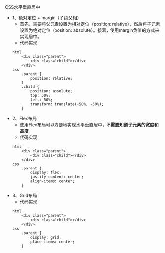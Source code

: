 CSS水平垂直居中
- 1、绝对定位 + margin（子绝父相）
    - 首先，需要将父元素设置为相对定位（position: relative），然后将子元素设置为绝对定位（position: absolute）。接着，使用margin负值的方式来实现居中。
    - 代码实现
    ```
    html
        <div class="parent">
            <div class="child"></div>
        </div>
    css
        .parent {
            position: relative;
        }
        .child {
            position: absolute;
            top: 50%;
            left: 50%;
            transform: translate(-50%, -50%);
        }
    ```
- 2、Flex布局
    - 使用Flex布局可以方便地实现水平垂直居中，**不需要知道子元素的宽度和高度**
    - 代码实现
    ```
    html
        <div class="parent">
            <div class="child"></div>
        </div>
    css
        .parent {
            display: flex;
            justify-content: center;
            align-items: center;
        }
    ```
- 3、Grid布局
    - 代码实现
    ```
    html
        <div class="parent">
            <div class="child"></div>
        </div>
    css
        .parent {
            display: grid;
            place-items: center;
        }




    



